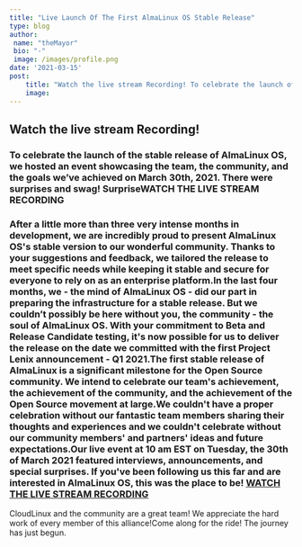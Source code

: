 ```yaml
---
title: "Live Launch Of The First AlmaLinux OS Stable Release"
type: blog
author: 
 name: "theMayor"
 bio: "-"
 image: /images/profile.png
date: '2021-03-15'
post:
    title: "Watch the live stream Recording! To celebrate the launch of the stable release of AlmaLinux OS, we hosted an event showcasing the team, the communit..."
    image: 
---
```


## Watch the live stream Recording!

### To celebrate the launch of the stable release of AlmaLinux OS, we hosted an event showcasing the team, the community, and the goals we’ve achieved on March 30th, 2021. There were surprises and swag! SurpriseWATCH THE LIVE STREAM RECORDING

### After a little more than three very intense months in development, we are incredibly proud to present AlmaLinux OS's stable version to our wonderful community. Thanks to your suggestions and feedback, we tailored the release to meet specific needs while keeping it stable and secure for everyone to rely on as an enterprise platform.In the last four months, we - the mind of AlmaLinux OS - did our part in preparing the infrastructure for a stable release. But we couldn’t possibly be here without you, the community - the soul of AlmaLinux OS. With your commitment to Beta and Release Candidate testing, it's now possible for us to deliver the release on the date we committed with the first Project Lenix announcement - Q1 2021.The first stable release of AlmaLinux is a significant milestone for the Open Source community. We intend to celebrate our team's achievement, the achievement of the community, and the achievement of the Open Source movement at large.We couldn't have a proper celebration without our fantastic team members sharing their thoughts and experiences and we couldn't celebrate without our community members' and partners' ideas and future expectations.Our live event at 10 am EST on Tuesday, the 30th of March 2021 featured interviews, announcements, and special surprises. If you've been following us this far and are interested in AlmaLinux OS, this was the place to be! [WATCH THE LIVE STREAM RECORDING](https://youtu.be/AmjQInMOQbM)

CloudLinux and the community are a great team! We appreciate the hard work of every member of this alliance!Come along for the ride! The journey has just begun.